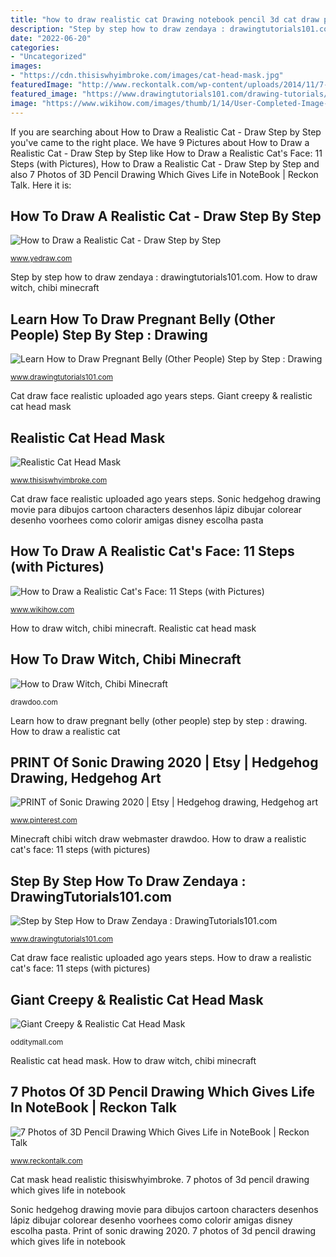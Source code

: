 ```yaml
---
title: "how to draw realistic cat Drawing notebook pencil 3d cat draw paper creative which amazing drawings cool sketch awesome gives interesting doodle using dessin optical"
description: "Step by step how to draw zendaya : drawingtutorials101.com"
date: "2022-06-20"
categories:
- "Uncategorized"
images:
- "https://cdn.thisiswhyimbroke.com/images/cat-head-mask.jpg"
featuredImage: "http://www.reckontalk.com/wp-content/uploads/2014/11/7-Photos-of-3D-Pencil-Drawing-Which-Gives-Life-in-NoteBook-2.jpg"
featured_image: "https://www.drawingtutorials101.com/drawing-tutorials/People/Other-People/pregnant-belly/how-to-draw-Pregnant-Belly-step-5.png"
image: "https://www.wikihow.com/images/thumb/1/14/User-Completed-Image-Draw-a-Realistic-Cat&#039;s-Face-2017.07.11-10.07.05.0.jpg/670px-User-Completed-Image-Draw-a-Realistic-Cat&#039;s-Face-2017.07.11-10.07.05.0.jpg"
---
```


If you are searching about How to Draw a Realistic Cat - Draw Step by Step you've came to the right place. We have 9 Pictures about How to Draw a Realistic Cat - Draw Step by Step like How to Draw a Realistic Cat&#039;s Face: 11 Steps (with Pictures), How to Draw a Realistic Cat - Draw Step by Step and also 7 Photos of 3D Pencil Drawing Which Gives Life in NoteBook | Reckon Talk. Here it is:

## How To Draw A Realistic Cat - Draw Step By Step

![How to Draw a Realistic Cat - Draw Step by Step](https://www.yedraw.com/animals/realistic-cat-6.jpg "How to draw a realistic cat&#039;s face: 11 steps (with pictures)")

<small>www.yedraw.com</small>

Step by step how to draw zendaya : drawingtutorials101.com. How to draw witch, chibi minecraft

## Learn How To Draw Pregnant Belly (Other People) Step By Step : Drawing

![Learn How to Draw Pregnant Belly (Other People) Step by Step : Drawing](https://www.drawingtutorials101.com/drawing-tutorials/People/Other-People/pregnant-belly/how-to-draw-Pregnant-Belly-step-5.png "Realistic draw cat step drawing animals cats yedraw tutorials useful")

<small>www.drawingtutorials101.com</small>

Cat draw face realistic uploaded ago years steps. Giant creepy &amp; realistic cat head mask

## Realistic Cat Head Mask

![Realistic Cat Head Mask](https://cdn.thisiswhyimbroke.com/images/cat-head-mask.jpg "Realistic draw cat step drawing animals cats yedraw tutorials useful")

<small>www.thisiswhyimbroke.com</small>

Cat draw face realistic uploaded ago years steps. Sonic hedgehog drawing movie para dibujos cartoon characters desenhos lápiz dibujar colorear desenho voorhees como colorir amigas disney escolha pasta

## How To Draw A Realistic Cat&#039;s Face: 11 Steps (with Pictures)

![How to Draw a Realistic Cat&#039;s Face: 11 Steps (with Pictures)](https://www.wikihow.com/images/thumb/1/14/User-Completed-Image-Draw-a-Realistic-Cat&#039;s-Face-2017.07.11-10.07.05.0.jpg/670px-User-Completed-Image-Draw-a-Realistic-Cat&#039;s-Face-2017.07.11-10.07.05.0.jpg "How to draw witch, chibi minecraft")

<small>www.wikihow.com</small>

How to draw witch, chibi minecraft. Realistic cat head mask

## How To Draw Witch, Chibi Minecraft

![How to Draw Witch, Chibi Minecraft](http://drawdoo.com/wp-content/uploads/tutorials/ChibiMinecraft/lesson17/step_00.png "How to draw a realistic cat&#039;s face: 11 steps (with pictures)")

<small>drawdoo.com</small>

Learn how to draw pregnant belly (other people) step by step : drawing. How to draw a realistic cat

## PRINT Of Sonic Drawing 2020 | Etsy | Hedgehog Drawing, Hedgehog Art

![PRINT of Sonic Drawing 2020 | Etsy | Hedgehog drawing, Hedgehog art](https://i.pinimg.com/736x/05/90/17/059017c60ea03dce5ca3078c41545260.jpg "Cat mask head realistic thisiswhyimbroke")

<small>www.pinterest.com</small>

Minecraft chibi witch draw webmaster drawdoo. How to draw a realistic cat&#039;s face: 11 steps (with pictures)

## Step By Step How To Draw Zendaya : DrawingTutorials101.com

![Step by Step How to Draw Zendaya : DrawingTutorials101.com](https://www.drawingtutorials101.com/drawing-tutorials/People/Celebrities/zendaya/how-to-draw-Zendaya-step-8.png "Print of sonic drawing 2020")

<small>www.drawingtutorials101.com</small>

Cat draw face realistic uploaded ago years steps. How to draw a realistic cat&#039;s face: 11 steps (with pictures)

## Giant Creepy &amp; Realistic Cat Head Mask

![Giant Creepy &amp; Realistic Cat Head Mask](https://odditymall.com/includes/content/giant-creepy-realistic-cat-head-mask-0.jpg "Print of sonic drawing 2020")

<small>odditymall.com</small>

Realistic cat head mask. How to draw witch, chibi minecraft

## 7 Photos Of 3D Pencil Drawing Which Gives Life In NoteBook | Reckon Talk

![7 Photos of 3D Pencil Drawing Which Gives Life in NoteBook | Reckon Talk](http://www.reckontalk.com/wp-content/uploads/2014/11/7-Photos-of-3D-Pencil-Drawing-Which-Gives-Life-in-NoteBook-2.jpg "Step by step how to draw zendaya : drawingtutorials101.com")

<small>www.reckontalk.com</small>

Cat mask head realistic thisiswhyimbroke. 7 photos of 3d pencil drawing which gives life in notebook

Sonic hedgehog drawing movie para dibujos cartoon characters desenhos lápiz dibujar colorear desenho voorhees como colorir amigas disney escolha pasta. Print of sonic drawing 2020. 7 photos of 3d pencil drawing which gives life in notebook
